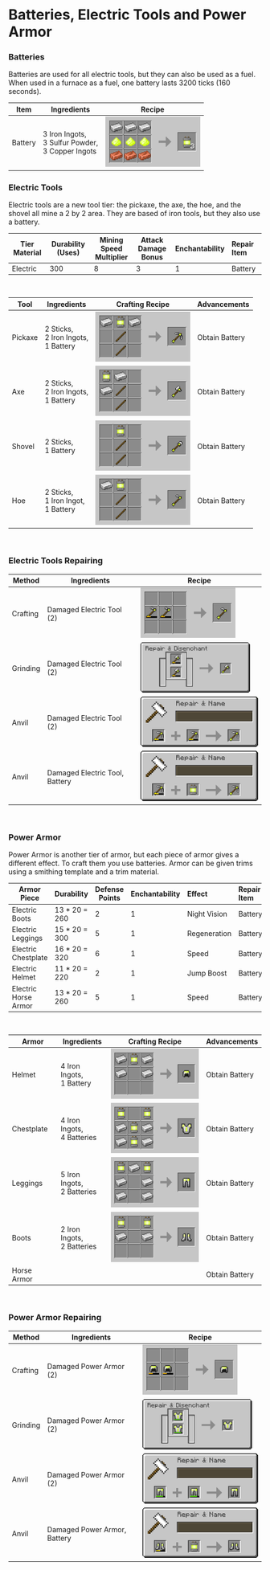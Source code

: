 # Batteries, Electric Tools and Power Armor

### Batteries

Batteries are used for all electric tools, but they can also be used as a fuel.
When used in a furnace as a fuel, one battery lasts 3200 ticks (160 seconds).

| Item    | Ingredients                                              | Recipe                                                                 |
|---------|----------------------------------------------------------|------------------------------------------------------------------------|
| Battery | 3 Iron Ingots,<br/>3 Sulfur Powder,<br/>3 Copper Ingots  | <img src="./img/recipe_sulfur_3.png" alt="Sulfur Recipe" height="100"> |


### Electric Tools

Electric tools are a new tool tier: the pickaxe, the axe, the hoe, and the shovel all mine a 2 by
2 area. They are based of iron tools, but they also use a battery.

| Tier Material | Durability (Uses) | Mining Speed <br/>Multiplier | Attack Damage <br/>Bonus | Enchantability | Repair Item | 
|---------------|-------------------|------------------------------|--------------------------|----------------|:------------|
| Electric      | 300               | 8                            | 3                        | 1              | Battery     |

<br/>

| Tool    | Ingredients                                  | Crafting Recipe                                                            | Advancements   | 
|---------|----------------------------------------------|----------------------------------------------------------------------------|:---------------|
| Pickaxe | 2 Sticks,<br/> 2 Iron Ingots,<br/> 1 Battery | <img src="./img/recipe_electric_3.png" alt="Electric Recipe" height="100"> | Obtain Battery |
| Axe     | 2 Sticks,<br/> 2 Iron Ingots,<br/> 1 Battery | <img src="./img/recipe_electric_1.png" alt="Electric Recipe" height="100"> | Obtain Battery |
| Shovel  | 2 Sticks,<br/> 1 Battery                     | <img src="./img/recipe_electric_4.png" alt="Electric Recipe" height="100"> | Obtain Battery |
| Hoe     | 2 Sticks,<br/> 1 Iron Ingot,<br/> 1 Battery  | <img src="./img/recipe_electric_2.png" alt="Electric Recipe" height="100"> | Obtain Battery |

<br/>

### Electric Tools Repairing

| Method   | Ingredients                         | Recipe                                                                     |
|----------|-------------------------------------|----------------------------------------------------------------------------|
| Crafting | Damaged Electric Tool (2)           | <img src="./img/recipe_electric_6.png" alt="Electric Recipe" height="100"> |
| Grinding | Damaged Electric Tool (2)           | <img src="./img/recipe_electric_7.png" alt="Electric Recipe" height="100"> |
| Anvil    | Damaged Electric Tool (2)           | <img src="./img/recipe_electric_8.png" alt="Electric Recipe" height="100"> |
| Anvil    | Damaged Electric Tool, <br/>Battery | <img src="./img/recipe_electric_9.png" alt="Electric Recipe" height="100"> |

<br/>

### Power Armor
Power Armor is another tier of armor, but each piece of armor gives a different effect. 
To craft them you use batteries.
Armor can be given trims using a smithing template and a trim material.


| Armor Piece               | Durability    | Defense Points | Enchantability | Effect       | Repair Item | 
|---------------------------|---------------|----------------|----------------|:-------------|:------------|
| Electric Boots            | 13 * 20 = 260 | 2              | 1              | Night Vision | Battery     |
| Electric Leggings         | 15 * 20 = 300 | 5              | 1              | Regeneration | Battery     |
| Electric Chestplate       | 16 * 20 = 320 | 6              | 1              | Speed        | Battery     |
| Electric Helmet           | 11 * 20 = 220 | 2              | 1              | Jump Boost   | Battery     |
| Electric <br/>Horse Armor | 13 * 20 = 260 | 5              | 1              | Speed        | Battery     |

<br/>

| Armor       | Ingredients                     | Crafting Recipe                                                             | Advancements   | 
|-------------|---------------------------------|-----------------------------------------------------------------------------|:---------------|
| Helmet      | 4 Iron Ingots,<br/> 1 Battery   | <img src="./img/recipe_electric_5.png" alt="Electric Recipe" height="100">  | Obtain Battery |
| Chestplate  | 4 Iron Ingots,<br/> 4 Batteries | <img src="./img/recipe_electric_10.png" alt="Electric Recipe" height="100"> | Obtain Battery |
| Leggings    | 5 Iron Ingots,<br/> 2 Batteries | <img src="./img/recipe_electric_11.png" alt="Electric Recipe" height="100"> | Obtain Battery |
| Boots       | 2 Iron Ingots,<br/> 2 Batteries | <img src="./img/recipe_electric_12.png" alt="Electric Recipe" height="100"> | Obtain Battery |
| Horse Armor |                                 |                                                                             | Obtain Battery |

<br/>

### Power Armor Repairing

| Method   | Ingredients                       | Recipe                                                                      |
|----------|-----------------------------------|-----------------------------------------------------------------------------|
| Crafting | Damaged Power Armor (2)           | <img src="./img/recipe_electric_13.png" alt="Electric Recipe" height="100"> |
| Grinding | Damaged Power Armor (2)           | <img src="./img/recipe_electric_14.png" alt="Electric Recipe" height="100"> |
| Anvil    | Damaged Power Armor (2)           | <img src="./img/recipe_electric_15.png" alt="Electric Recipe" height="100"> |
| Anvil    | Damaged Power Armor, <br/>Battery | <img src="./img/recipe_electric_16.png" alt="Electric Recipe" height="100"> |
